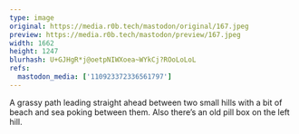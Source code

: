 ```yaml
---
type: image
original: https://media.r0b.tech/mastodon/original/167.jpeg
preview: https://media.r0b.tech/mastodon/preview/167.jpeg
width: 1662
height: 1247
blurhash: U+GJHgR*j@oetpNIWXoea~WYkCj?ROoLoLoL
refs:
  mastodon_media: ['110923372336561797']
---
```


A grassy path leading straight ahead between two small hills with a bit of beach and sea poking between them. Also there’s an old pill box on the left hill. 
